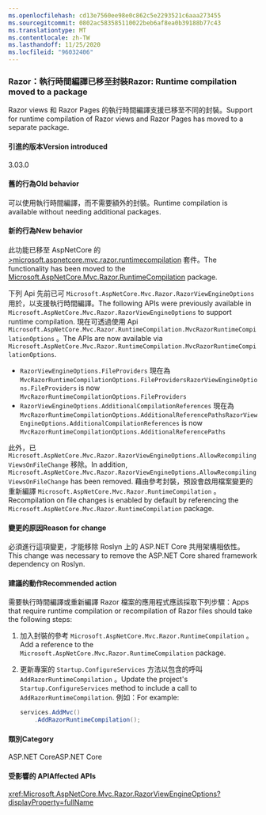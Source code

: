 ```yaml
---
ms.openlocfilehash: cd13e7560ee98e0c862c5e2293521c6aaa273455
ms.sourcegitcommit: 0802ac583585110022beb6af8ea0b39188b77c43
ms.translationtype: MT
ms.contentlocale: zh-TW
ms.lasthandoff: 11/25/2020
ms.locfileid: "96032406"
---
```

### <a name="razor-runtime-compilation-moved-to-a-package"></a><span data-ttu-id="acc5d-101">Razor：執行時間編譯已移至封裝</span><span class="sxs-lookup"><span data-stu-id="acc5d-101">Razor: Runtime compilation moved to a package</span></span>

<span data-ttu-id="acc5d-102">Razor views 和 Razor Pages 的執行時間編譯支援已移至不同的封裝。</span><span class="sxs-lookup"><span data-stu-id="acc5d-102">Support for runtime compilation of Razor views and Razor Pages has moved to a separate package.</span></span>

#### <a name="version-introduced"></a><span data-ttu-id="acc5d-103">引進的版本</span><span class="sxs-lookup"><span data-stu-id="acc5d-103">Version introduced</span></span>

<span data-ttu-id="acc5d-104">3.0</span><span class="sxs-lookup"><span data-stu-id="acc5d-104">3.0</span></span>

#### <a name="old-behavior"></a><span data-ttu-id="acc5d-105">舊的行為</span><span class="sxs-lookup"><span data-stu-id="acc5d-105">Old behavior</span></span>

<span data-ttu-id="acc5d-106">可以使用執行時間編譯，而不需要額外的封裝。</span><span class="sxs-lookup"><span data-stu-id="acc5d-106">Runtime compilation is available without needing additional packages.</span></span>

#### <a name="new-behavior"></a><span data-ttu-id="acc5d-107">新的行為</span><span class="sxs-lookup"><span data-stu-id="acc5d-107">New behavior</span></span>

<span data-ttu-id="acc5d-108">此功能已移至 AspNetCore 的 [>microsoft.aspnetcore.mvc.razor.runtimecompilation](https://www.nuget.org/packages/Microsoft.AspNetCore.Mvc.Razor.RuntimeCompilation/) 套件。</span><span class="sxs-lookup"><span data-stu-id="acc5d-108">The functionality has been moved to the [Microsoft.AspNetCore.Mvc.Razor.RuntimeCompilation](https://www.nuget.org/packages/Microsoft.AspNetCore.Mvc.Razor.RuntimeCompilation/) package.</span></span>

<span data-ttu-id="acc5d-109">下列 Api 先前已可 `Microsoft.AspNetCore.Mvc.Razor.RazorViewEngineOptions` 用於，以支援執行時間編譯。</span><span class="sxs-lookup"><span data-stu-id="acc5d-109">The following APIs were previously available in `Microsoft.AspNetCore.Mvc.Razor.RazorViewEngineOptions` to support runtime compilation.</span></span> <span data-ttu-id="acc5d-110">現在可透過使用 Api `Microsoft.AspNetCore.Mvc.Razor.RuntimeCompilation.MvcRazorRuntimeCompilationOptions` 。</span><span class="sxs-lookup"><span data-stu-id="acc5d-110">The APIs are now available via `Microsoft.AspNetCore.Mvc.Razor.RuntimeCompilation.MvcRazorRuntimeCompilationOptions`.</span></span>

- <span data-ttu-id="acc5d-111">`RazorViewEngineOptions.FileProviders` 現在為 `MvcRazorRuntimeCompilationOptions.FileProviders`</span><span class="sxs-lookup"><span data-stu-id="acc5d-111">`RazorViewEngineOptions.FileProviders` is now `MvcRazorRuntimeCompilationOptions.FileProviders`</span></span>
- <span data-ttu-id="acc5d-112">`RazorViewEngineOptions.AdditionalCompilationReferences` 現在為 `MvcRazorRuntimeCompilationOptions.AdditionalReferencePaths`</span><span class="sxs-lookup"><span data-stu-id="acc5d-112">`RazorViewEngineOptions.AdditionalCompilationReferences` is now `MvcRazorRuntimeCompilationOptions.AdditionalReferencePaths`</span></span>

<span data-ttu-id="acc5d-113">此外，已 `Microsoft.AspNetCore.Mvc.Razor.RazorViewEngineOptions.AllowRecompilingViewsOnFileChange` 移除。</span><span class="sxs-lookup"><span data-stu-id="acc5d-113">In addition, `Microsoft.AspNetCore.Mvc.Razor.RazorViewEngineOptions.AllowRecompilingViewsOnFileChange` has been removed.</span></span> <span data-ttu-id="acc5d-114">藉由參考封裝，預設會啟用檔案變更的重新編譯 `Microsoft.AspNetCore.Mvc.Razor.RuntimeCompilation` 。</span><span class="sxs-lookup"><span data-stu-id="acc5d-114">Recompilation on file changes is enabled by default by referencing the `Microsoft.AspNetCore.Mvc.Razor.RuntimeCompilation` package.</span></span>

#### <a name="reason-for-change"></a><span data-ttu-id="acc5d-115">變更的原因</span><span class="sxs-lookup"><span data-stu-id="acc5d-115">Reason for change</span></span>

<span data-ttu-id="acc5d-116">必須進行這項變更，才能移除 Roslyn 上的 ASP.NET Core 共用架構相依性。</span><span class="sxs-lookup"><span data-stu-id="acc5d-116">This change was necessary to remove the ASP.NET Core shared framework dependency on Roslyn.</span></span>

#### <a name="recommended-action"></a><span data-ttu-id="acc5d-117">建議的動作</span><span class="sxs-lookup"><span data-stu-id="acc5d-117">Recommended action</span></span>

<span data-ttu-id="acc5d-118">需要執行時間編譯或重新編譯 Razor 檔案的應用程式應該採取下列步驟：</span><span class="sxs-lookup"><span data-stu-id="acc5d-118">Apps that require runtime compilation or recompilation of Razor files should take the following steps:</span></span>

1. <span data-ttu-id="acc5d-119">加入封裝的參考 `Microsoft.AspNetCore.Mvc.Razor.RuntimeCompilation` 。</span><span class="sxs-lookup"><span data-stu-id="acc5d-119">Add a reference to the `Microsoft.AspNetCore.Mvc.Razor.RuntimeCompilation` package.</span></span>
1. <span data-ttu-id="acc5d-120">更新專案的 `Startup.ConfigureServices` 方法以包含的呼叫 `AddRazorRuntimeCompilation` 。</span><span class="sxs-lookup"><span data-stu-id="acc5d-120">Update the project's `Startup.ConfigureServices` method to include a call to `AddRazorRuntimeCompilation`.</span></span> <span data-ttu-id="acc5d-121">例如：</span><span class="sxs-lookup"><span data-stu-id="acc5d-121">For example:</span></span>

    ```csharp
    services.AddMvc()
        .AddRazorRuntimeCompilation();
    ```

#### <a name="category"></a><span data-ttu-id="acc5d-122">類別</span><span class="sxs-lookup"><span data-stu-id="acc5d-122">Category</span></span>

<span data-ttu-id="acc5d-123">ASP.NET Core</span><span class="sxs-lookup"><span data-stu-id="acc5d-123">ASP.NET Core</span></span>

#### <a name="affected-apis"></a><span data-ttu-id="acc5d-124">受影響的 API</span><span class="sxs-lookup"><span data-stu-id="acc5d-124">Affected APIs</span></span>

<xref:Microsoft.AspNetCore.Mvc.Razor.RazorViewEngineOptions?displayProperty=fullName>

<!--

#### Affected APIs

`T:Microsoft.AspNetCore.Mvc.Razor.RazorViewEngineOptions`

-->
